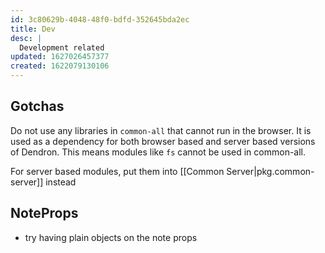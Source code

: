 ```yaml
---
id: 3c80629b-4048-48f0-bdfd-352645bda2ec
title: Dev
desc: |
  Development related
updated: 1627026457377
created: 1622079130106
---
```



## Gotchas
Do not use any libraries in `common-all` that cannot run in the browser. It is used as a dependency for both browser based and server based versions of Dendron. This means modules like `fs` cannot be used in common-all. 

For server based modules, put them into [[Common Server|pkg.common-server]] instead

## NoteProps
- try having plain objects on the note props
